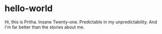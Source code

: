 # hello-world

Hi, this is Pritha. 
Insane Twenty-one. Predictable in my unpredictability. 
And I'm far better than the stories about me.

